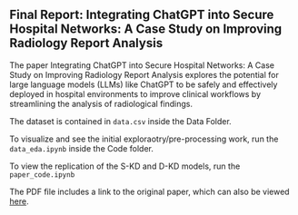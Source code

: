 ## Final Report: Integrating ChatGPT into Secure Hospital Networks: A Case Study on Improving Radiology Report Analysis
The paper Integrating ChatGPT into Secure Hospital Networks: A Case Study on Improving Radiology Report Analysis explores the potential for large language models (LLMs) like ChatGPT to be safely and effectively deployed in hospital environments to improve clinical workflows by streamlining the analysis of radiological findings.

The dataset is contained in `data.csv` inside the Data Folder. 

To visualize and see the initial exploraotry/pre-processing work, run the `data_eda.ipynb` inside the Code folder. 

To view the replication of the S-KD and D-KD  models, run the `paper_code.ipynb`


The PDF file includes a link to the original paper, which can also be viewed [here](https://arxiv.org/pdf/2402.09358). 